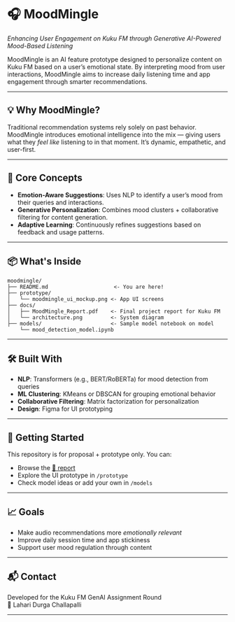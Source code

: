 # 🎧 MoodMingle  
*Enhancing User Engagement on Kuku FM through Generative AI-Powered Mood-Based Listening*

MoodMingle is an AI feature prototype designed to personalize content on Kuku FM based on a user’s emotional state. By interpreting mood from user interactions, MoodMingle aims to increase daily listening time and app engagement through smarter recommendations.

---

## 💡 Why MoodMingle?

Traditional recommendation systems rely solely on past behavior. MoodMingle introduces emotional intelligence into the mix — giving users what they *feel like* listening to in that moment. It’s dynamic, empathetic, and user-first.

---

## 🧠 Core Concepts

- **Emotion-Aware Suggestions**: Uses NLP to identify a user’s mood from their queries and interactions.
- **Generative Personalization**: Combines mood clusters + collaborative filtering for content generation.
- **Adaptive Learning**: Continuously refines suggestions based on feedback and usage patterns.

---

## 📦 What's Inside

```
moodmingle/
├── README.md                     <- You are here!
├── prototype/
│   └── moodmingle_ui_mockup.png <- App UI screens
├── docs/
│   ├── MoodMingle_Report.pdf    <- Final project report for Kuku FM
│   └── architecture.png         <- System diagram
├── models/                      <- Sample model notebook on model
    └── mood_detection_model.ipynb
```

---

## 🛠️ Built With

- **NLP**: Transformers (e.g., BERT/RoBERTa) for mood detection from queries
- **ML Clustering**: KMeans or DBSCAN for grouping emotional behavior
- **Collaborative Filtering**: Matrix factorization for personalization
- **Design**: Figma for UI prototyping

---

## 🚀 Getting Started

This repository is for proposal + prototype only. You can:
- Browse the [📄 report](docs/MoodMingle_Report.pdf)
- Explore the UI prototype in `/prototype`
- Check model ideas or add your own in `/models`

---

## 📈 Goals

- Make audio recommendations more *emotionally relevant*
- Improve daily session time and app stickiness
- Support user mood regulation through content

---

## 📬 Contact

Developed for the Kuku FM GenAI Assignment Round  
👤 Lahari Durga Challapalli

---

